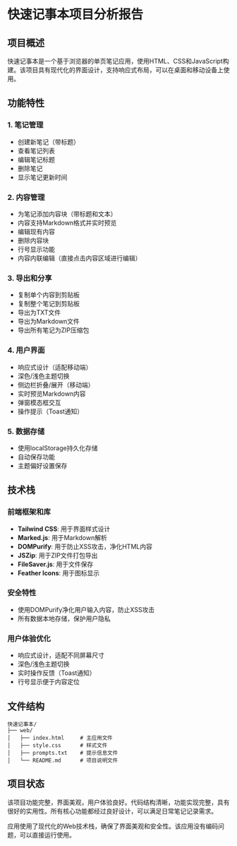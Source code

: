 # 快速记事本项目分析报告

## 项目概述

快速记事本是一个基于浏览器的单页笔记应用，使用HTML、CSS和JavaScript构建。该项目具有现代化的界面设计，支持响应式布局，可以在桌面和移动设备上使用。

## 功能特性

### 1. 笔记管理
- 创建新笔记（带标题）
- 查看笔记列表
- 编辑笔记标题
- 删除笔记
- 显示笔记更新时间

### 2. 内容管理
- 为笔记添加内容块（带标题和文本）
- 内容支持Markdown格式并实时预览
- 编辑现有内容
- 删除内容块
- 行号显示功能
- 内容内联编辑（直接点击内容区域进行编辑）

### 3. 导出和分享
- 复制单个内容到剪贴板
- 复制整个笔记到剪贴板
- 导出为TXT文件
- 导出为Markdown文件
- 导出所有笔记为ZIP压缩包

### 4. 用户界面
- 响应式设计（适配移动端）
- 深色/浅色主题切换
- 侧边栏折叠/展开（移动端）
- 实时预览Markdown内容
- 弹窗模态框交互
- 操作提示（Toast通知）

### 5. 数据存储
- 使用localStorage持久化存储
- 自动保存功能
- 主题偏好设置保存

## 技术栈

### 前端框架和库
- **Tailwind CSS**: 用于界面样式设计
- **Marked.js**: 用于Markdown解析
- **DOMPurify**: 用于防止XSS攻击，净化HTML内容
- **JSZip**: 用于ZIP文件打包导出
- **FileSaver.js**: 用于文件保存
- **Feather Icons**: 用于图标显示

### 安全特性
- 使用DOMPurify净化用户输入内容，防止XSS攻击
- 所有数据本地存储，保护用户隐私

### 用户体验优化
- 响应式设计，适配不同屏幕尺寸
- 深色/浅色主题切换
- 实时操作反馈（Toast通知）
- 行号显示便于内容定位

## 文件结构

```
快速记事本/
├── web/
│   ├── index.html     # 主应用文件
│   ├── style.css      # 样式文件
│   ├── prompts.txt    # 提示信息文件
│   └── README.md      # 项目说明文件
```

## 项目状态

该项目功能完整，界面美观，用户体验良好。代码结构清晰，功能实现完整，具有很好的实用性。所有核心功能都经过良好设计，可以满足日常笔记记录需求。

应用使用了现代化的Web技术栈，确保了界面美观和安全性。该应用没有编码问题，可以直接运行使用。